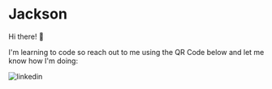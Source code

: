 # Jackson

Hi there! :wave:

I'm learning to code so reach out to me using the QR Code below and let me know how I'm doing:

![linkedin](https://user-images.githubusercontent.com/84482662/145319578-d890f4c6-978e-4443-b5e7-e92db4b49279.png)
